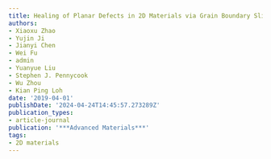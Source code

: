 ```yaml
---
title: Healing of Planar Defects in 2D Materials via Grain Boundary Sliding
authors:
- Xiaoxu Zhao
- Yujin Ji
- Jianyi Chen
- Wei Fu
- admin
- Yuanyue Liu
- Stephen J. Pennycook
- Wu Zhou
- Kian Ping Loh
date: '2019-04-01'
publishDate: '2024-04-24T14:45:57.273289Z'
publication_types:
- article-journal
publication: '***Advanced Materials***'
tags:
- 2D materials
---
```

